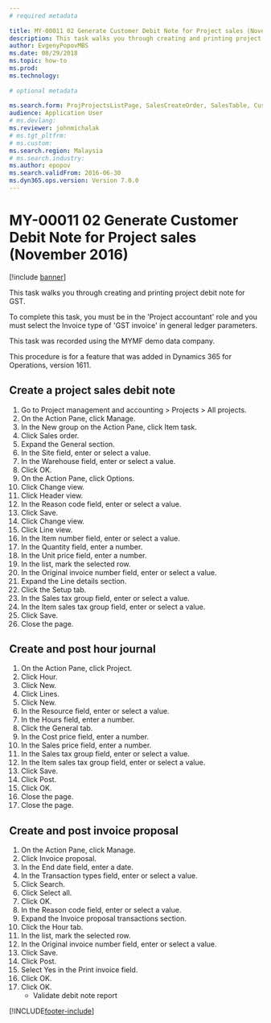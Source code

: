 ```yaml
--- 
# required metadata 
 
title: MY-00011 02 Generate Customer Debit Note for Project sales (November 2016)
description: This task walks you through creating and printing project debit note for GST. 
author: EvgenyPopovMBS
ms.date: 08/29/2018
ms.topic: how-to 
ms.prod:  
ms.technology:  
 
# optional metadata 
 
ms.search.form: ProjProjectsListPage, SalesCreateOrder, SalesTable, CustInvoiceJourLookup_MY, TaxGroupLookup, ProjJournalTable, ProjJournalTransEmpl, ResourceLookup, ProjInvoiceProposalCreateLines, ProjInvoiceProposalTransTypeLookup, ProjInvoiceProposalDetail, ProjInvoiceEditLines   
audience: Application User 
# ms.devlang:  
ms.reviewer: johnmichalak
# ms.tgt_pltfrm:  
# ms.custom:  
ms.search.region: Malaysia
# ms.search.industry: 
ms.author: epopov
ms.search.validFrom: 2016-06-30 
ms.dyn365.ops.version: Version 7.0.0 
---
```

# MY-00011 02 Generate Customer Debit Note for Project sales (November 2016)

[!include [banner](../../includes/banner.md)]

This task walks you through creating and printing project debit note for GST.



To complete this task, you must be in the 'Project accountant' role and you must select the Invoice type of 'GST invoice' in general ledger parameters.

This task was recorded using the MYMF demo data company.



This procedure is for a feature that was added in Dynamics 365 for Operations, version 1611.


## Create a project sales debit note
1. Go to Project management and accounting > Projects > All projects.
2. On the Action Pane, click Manage.
3. In the New group on the Action Pane, click Item task.
4. Click Sales order.
5. Expand the General section.
6. In the Site field, enter or select a value.
7. In the Warehouse field, enter or select a value.
8. Click OK.
9. On the Action Pane, click Options.
10. Click Change view.
11. Click Header view.
12. In the Reason code field, enter or select a value.
13. Click Save.
14. Click Change view.
15. Click Line view.
16. In the Item number field, enter or select a value.
17. In the Quantity field, enter a number.
18. In the Unit price field, enter a number.
19. In the list, mark the selected row.
20. In the Original invoice number field, enter or select a value.
21. Expand the Line details section.
22. Click the Setup tab.
23. In the Sales tax group field, enter or select a value.
24. In the Item sales tax group field, enter or select a value.
25. Click Save.
26. Close the page.

## Create and post hour journal
1. On the Action Pane, click Project.
2. Click Hour.
3. Click New.
4. Click Lines.
5. Click New.
6. In the Resource field, enter or select a value.
7. In the Hours field, enter a number.
8. Click the General tab.
9. In the Cost price field, enter a number.
10. In the Sales price field, enter a number.
11. In the Sales tax group field, enter or select a value.
12. In the Item sales tax group field, enter or select a value.
13. Click Save.
14. Click Post.
15. Click OK.
16. Close the page.
17. Close the page.

## Create and post invoice proposal
1. On the Action Pane, click Manage.
2. Click Invoice proposal.
3. In the End date field, enter a date.
4. In the Transaction types field, enter or select a value.
5. Click Search.
6. Click Select all.
7. Click OK.
8. In the Reason code field, enter or select a value.
9. Expand the Invoice proposal transactions section.
10. Click the Hour tab.
11. In the list, mark the selected row.
12. In the Original invoice number field, enter or select a value.
13. Click Save.
14. Click Post.
15. Select Yes in the Print invoice field.
16. Click OK.
17. Click OK.
    * Validate debit note report  



[!INCLUDE[footer-include](../../../includes/footer-banner.md)]